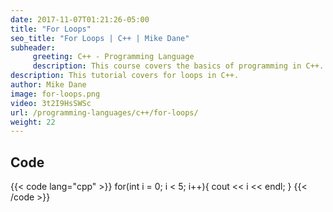 ```yaml
---
date: 2017-11-07T01:21:26-05:00
title: "For Loops"
seo_title: "For Loops | C++ | Mike Dane"
subheader:
     greeting: C++ - Programming Language
     description: This course covers the basics of programming in C++. Work your way through the videos and we'll teach you everything you need to know to start your programming journey!
description: This tutorial covers for loops in C++.
author: Mike Dane
image: for-loops.png
video: 3t2I9HsSWSc
url: /programming-languages/c++/for-loops/
weight: 22
---
```


## Code

{{< code lang="cpp" >}}
for(int i = 0; i < 5; i++){
     cout << i << endl;
}
{{< /code >}}